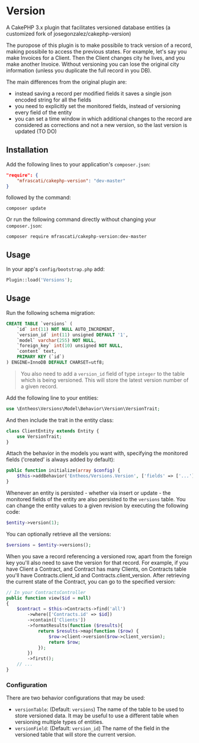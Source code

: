 
# Version

A CakePHP 3.x plugin that facilitates versioned database entities (a customized fork of josegonzalez/cakephp-version)

The puropose of this plugin is to make possibile to track version of a record, making possibile to access the previous states. For example, let's say you make Invoices for a Client. Then the Client changes city he lives, and you make another Invoice. Without versioning you can lose the original city information (unless you duplicate the full record in you DB).

The main differences from the original plugin are:
- instead saving a record per modified fields it saves a single json encoded string for all the fields
- you need to explicitly set the monitored fields, instead of versioning every field of the entity
- you can set a time window in which additional changes to the record are considered as corrections and not a new version, so the last version is updated (TO DO)

## Installation

Add the following lines to your application's `composer.json`:

```json
"require": {
    "mfrascati/cakephp-version": "dev-master"
}
```

followed by the command:

`composer update`

Or run the following command directly without changing your `composer.json`:

`composer require mfrascati/cakephp-version:dev-master`

## Usage

In your app's `config/bootstrap.php` add:

```php
Plugin::load('Versions');
```

## Usage

Run the following schema migration:

```sql
CREATE TABLE `versions` (
    `id` int(11) NOT NULL AUTO_INCREMENT,
    `version_id` int(11) unsigned DEFAULT '1',
    `model` varchar(255) NOT NULL,
    `foreign_key` int(10) unsigned NOT NULL,
    `content` text,
    PRIMARY KEY (`id`)
) ENGINE=InnoDB DEFAULT CHARSET=utf8;
```

> You also need to add a `version_id` field of type `integer` to the table which is being versioned. This will store the latest version number of a given record.

Add the following line to your entities:

```php
use \Entheos\Versions\Model\Behavior\Version\VersionTrait;
```

And then include the trait in the entity class:

```php
class ClientEntity extends Entity {
    use VersionTrait;
}
```

Attach the behavior in the models you want with, specifying the monitored fields ('created' is always added by default):

```php
public function initialize(array $config) {
    $this->addBehavior('Entheos/Versions.Version', ['fields' => ['...']]);
}
```

Whenever an entity is persisted - whether via insert or update - the monitored fields of the entity are also persisted to the `versions` table. You can change the entity values to a given revision by executing the following code:

```php
$entity->version(1);
```

You can optionally retrieve all the versions:

```php
$versions = $entity->versions();
```

When you save a record referencing a versioned row, apart from the foreign key you'll also need to save the version for that record.
For example, if you have Client a Contract, and Contract has many Clients, on Contracts table you'll have Contracts.client_id and Contracts.client_version. After retrieving the current state of the Contract, you can go to the specified version:

```php
// In your ContractsController 
public function view($id = null)
{
    $contract = $this->Contracts->find('all')
        ->where(['Contracts.id' => $id])
        ->contain(['Clients'])
        ->formatResults(function ($results){
            return $results->map(function ($row) {
                $row->client->version($row->client_version);
                return $row;
            });
        })
        ->first();
    // ...
}
```
### Configuration

There are two behavior configurations that may be used:

- `versionTable`: (Default: `versions`) The name of the table to be used to store versioned data. It may be useful to use a different table when versioning multiple types of entities.
- `versionField`: (Default: `version_id`) The name of the field in the versioned table that will store the current version.
